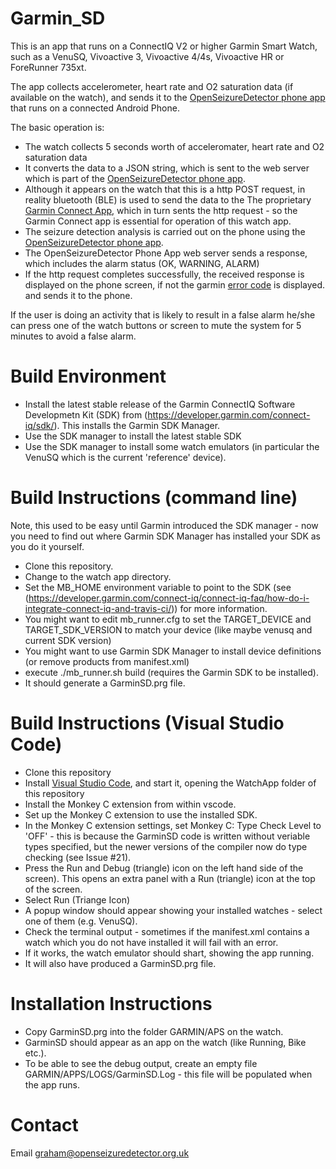 Garmin_SD
=========

This is an app that runs on a ConnectIQ V2 or higher Garmin Smart Watch,
such as a VenuSQ, Vivoactive 3, Vivoactive 4/4s, Vivoactive HR or ForeRunner 735xt.

The app collects accelerometer, heart rate and O2 saturation data (if available on the watch), and sends it to the 
[OpenSeizureDetector phone app](https://github.com/OpenSeizureDetector/Android_Pebble_SD) that runs on a connected Android Phone.

The basic operation is:
  * The watch collects 5 seconds worth of acceleromater, heart rate and O2 saturation data
  * It converts the data to a JSON string, which is sent to the web server which is part of the [OpenSeizureDetector phone app](https://github.com/OpenSeizureDetector/Android_Pebble_SD). 
  * Although it appears on the watch that this is a http POST request, in reality bluetooth (BLE) is used to send the data to the The proprietary [Garmin Connect App](https://play.google.com/store/apps/details?id=com.garmin.android.apps.connectmobile&hl=en_GB), which in turn sents the http request - so the Garmin Connect app is essential for operation of this watch app.
  * The seizure detection analysis is carried out on the phone using the [OpenSeizureDetector phone app](https://github.com/OpenSeizureDetector/Android_Pebble_SD).
  * The OpenSeizureDetector Phone App web server sends a response, which includes the alarm status (OK, WARNING, ALARM)
  * If the http request completes successfully, the received response is displayed on the phone screen, if not the garmin [error code](https://developer.garmin.com/connect-iq/api-docs/Toybox/Communications.html) is displayed.
and sends it to the phone.

If the user is doing an activity that is likely to result in a false alarm he/she can press one of the watch buttons or screen to mute the system for 5 minutes to avoid a false alarm.

# Build Environment
  * Install the latest stable release of the Garmin ConnectIQ Software Developmetn Kit (SDK) from (https://developer.garmin.com/connect-iq/sdk/).  This installs the Garmin SDK Manager.
  * Use the SDK manager to install the latest stable SDK
  * Use the SDK manager to install some watch emulators (in particular the VenuSQ which is the current 'reference' device).

# Build Instructions (command line)
Note, this used to be easy until Garmin introduced the SDK manager - now you need to find out where Garmin SDK Manager has installed your SDK as you do it yourself.
  * Clone this repository.
  * Change to the watch app directory.
  * Set the MB_HOME environment variable to point to the SDK (see (https://developer.garmin.com/connect-iq/connect-iq-faq/how-do-i-integrate-connect-iq-and-travis-ci/)) for more information.
  * You might want to edit mb_runner.cfg to set the TARGET_DEVICE and TARGET_SDK_VERSION to match your device (like maybe venusq and current SDK version)
  * You might want to use Garmin SDK Manager to install device definitions (or remove products from manifest.xml)
  * execute ./mb_runner.sh build   (requires the Garmin SDK to be installed).
  * It should generate a GarminSD.prg file.

# Build Instructions (Visual Studio Code)
  * Clone this repository
  * Install [Visual Studio Code](https://code.visualstudio.com/), and start it, opening the WatchApp folder of this repository
  * Install the Monkey C extension from within vscode.
  * Set up the Monkey C extension to use the installed SDK.
  * In the Monkey C extension settings, set Monkey C: Type Check Level to 'OFF' - this is because the GarminSD code is written without veriable types specified, but the newer versions of the compiler now do type checking (see Issue #21).
  * Press the Run and Debug (triangle) icon on the left hand side of the screen).   This opens an extra panel with a Run (triangle) icon at the top of the screen.
  * Select Run (Triange Icon)
  * A popup window should appear showing your installed watches - select one of them (e.g. VenuSQ).
  * Check the terminal output - sometimes if the manifest.xml contains a watch which you do not have installed it will fail with an error.
  * If it works, the watch emulator should shart, showing the app running.
  * It will also have produced a GarminSD.prg file.
  


# Installation Instructions
  * Copy GarminSD.prg into the folder GARMIN/APS on the watch.   
  * GarminSD should appear as an app on the watch (like Running, Bike etc.).
  * To be able to see the debug output, create an empty file GARMIN/APPS/LOGS/GarminSD.Log - this file will be populated when the app runs.

# Contact
Email graham@openseizuredetector.org.uk 


   
   

